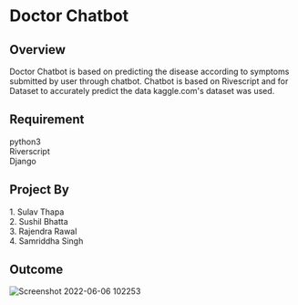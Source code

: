 <h1>Doctor Chatbot</h1>

<h2>Overview</h2>

<p>Doctor Chatbot is based on predicting the disease according to symptoms submitted by user through chatbot.
Chatbot is based on Rivescript and for Dataset to accurately predict the data kaggle.com's dataset was
used. </p>

<h2>Requirement</h2>

python3<br>
Riverscript<br>
Django<br>


<h2>Project By</h2>
1. Sulav Thapa<br>
2. Sushil Bhatta<br>
3. Rajendra Rawal<br>
4. Samriddha Singh<br>

<h2>Outcome</h2>


![Screenshot 2022-06-06 102253](https://user-images.githubusercontent.com/59139917/172219541-951aee11-bfe4-4dc7-906b-370abe08541e.png)


